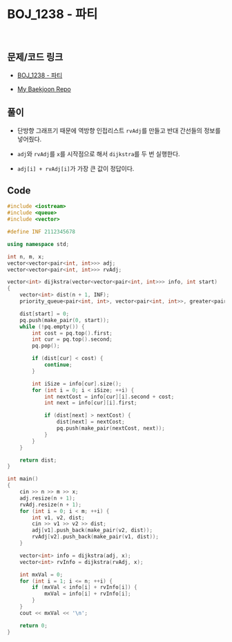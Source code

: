 # BOJ_1238 - 파티

&nbsp;

## 문제/코드 링크

- [BOJ_1238 - 파티](https://www.acmicpc.net/problem/1238)

- [My Baekjoon Repo](https://github.com/Meantint/Baekjoon)

## 풀이

- 단방향 그래프기 때문에 역방향 인접리스트 `rvAdj`를 만들고 반대 간선들의 정보를 넣어줬다.

- `adj`와 `rvAdj`를 `x`를 시작점으로 해서 `dijkstra`를 두 번 실행한다.

- `adj[i] + rvAdj[i]`가 가장 큰 값이 정답이다.

## Code

```cpp
#include <iostream>
#include <queue>
#include <vector>

#define INF 2112345678

using namespace std;

int n, m, x;
vector<vector<pair<int, int>>> adj;
vector<vector<pair<int, int>>> rvAdj;

vector<int> dijkstra(vector<vector<pair<int, int>>> info, int start)
{
    vector<int> dist(n + 1, INF);
    priority_queue<pair<int, int>, vector<pair<int, int>>, greater<pair<int, int>>> pq;

    dist[start] = 0;
    pq.push(make_pair(0, start));
    while (!pq.empty()) {
        int cost = pq.top().first;
        int cur = pq.top().second;
        pq.pop();

        if (dist[cur] < cost) {
            continue;
        }

        int iSize = info[cur].size();
        for (int i = 0; i < iSize; ++i) {
            int nextCost = info[cur][i].second + cost;
            int next = info[cur][i].first;

            if (dist[next] > nextCost) {
                dist[next] = nextCost;
                pq.push(make_pair(nextCost, next));
            }
        }
    }

    return dist;
}

int main()
{
    cin >> n >> m >> x;
    adj.resize(n + 1);
    rvAdj.resize(n + 1);
    for (int i = 0; i < m; ++i) {
        int v1, v2, dist;
        cin >> v1 >> v2 >> dist;
        adj[v1].push_back(make_pair(v2, dist));
        rvAdj[v2].push_back(make_pair(v1, dist));
    }

    vector<int> info = dijkstra(adj, x);
    vector<int> rvInfo = dijkstra(rvAdj, x);

    int mxVal = 0;
    for (int i = 1; i <= n; ++i) {
        if (mxVal < info[i] + rvInfo[i]) {
            mxVal = info[i] + rvInfo[i];
        }
    }
    cout << mxVal << '\n';

    return 0;
}
```
